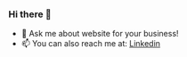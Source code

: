 ### Hi there 👋

- 💬 Ask me about website for your business!
- 📫 You can also reach me at: [Linkedin](https://www.linkedin.com/in/ofek-sabag-3b6b44242/)
